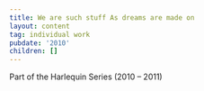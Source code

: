 ```yaml
---
title: We are such stuff As dreams are made on
layout: content
tag: individual work
pubdate: '2010'
children: []
---
```

Part of the Harlequin Series (2010 – 2011)
